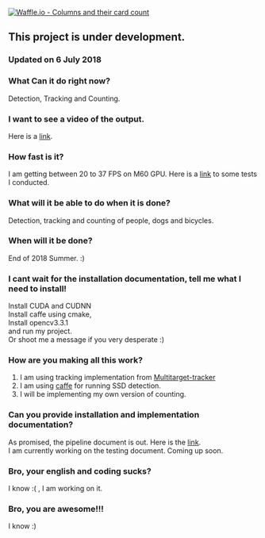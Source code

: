 [![Waffle.io - Columns and their card count](https://badge.waffle.io/abdullahsumbal/SSD_Tracker.svg?columns=all)](https://waffle.io/abdullahsumbal/SSD_Tracker)


## This project is under development.

### Updated on 6 July 2018

### What Can it do right now?
Detection, Tracking and Counting.

### I want to see a video of the output.
Here is a [link](https://drive.google.com/file/d/16T_maoXj-p480xVYnEpNgJzN4NDqwHJw/view?usp=sharing).  

### How fast is it?
I am getting between 20 to 37 FPS on M60 GPU. Here is a [link](https://github.com/abdullahsumbal/Installtion/blob/master/SSD_Tracker_Tests/SSD_Tracking-Report.md) to some tests I conducted. 

### What will it be able to do when it is done?
Detection, tracking and counting of people, dogs and bicycles.

### When will it be done?
End of 2018 Summer. :)

### I cant wait for the installation documentation, tell me what I need to install!
Install CUDA and CUDNN \
Install caffe using cmake,\
Install opencv3.3.1\
and run my project.\
Or shoot me a message if you very desperate :)

### How are you making all this work?
1. I am using tracking implementation from [Multitarget-tracker](https://github.com/Smorodov/Multitarget-tracker)
2. I am using [caffe](https://github.com/weiliu89/caffe/tree/ssd) for running SSD detection.
3. I will be implementing my own version of counting.

### Can you provide installation and implementation documentation?
As promised, the pipeline document is out. Here is the [link](https://docs.google.com/document/d/1pirNh674ZnlK11vpz-GIqR-w-7ng7_xvqVleqOr_CkQ/edit?usp=sharing).\
I am currently working on the testing document. Coming up soon.
 

### Bro, your english and coding sucks?
I know :( , I am working on it.

### Bro, you are awesome!!!
I know :)


 

